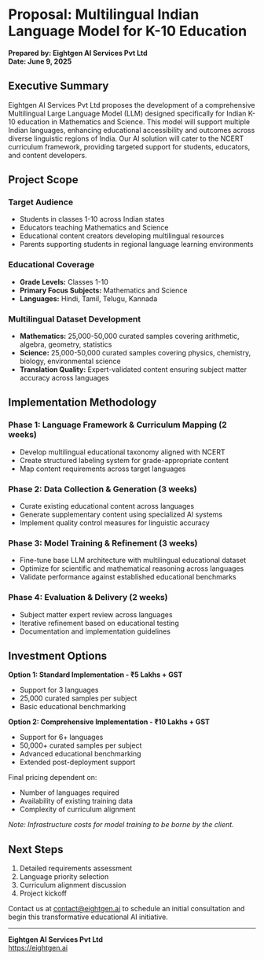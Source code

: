 # Proposal: Multilingual Indian Language Model for K-10 Education

**Prepared by: Eightgen AI Services Pvt Ltd**  
**Date: June 9, 2025**

## Executive Summary

Eightgen AI Services Pvt Ltd proposes the development of a comprehensive Multilingual Large Language Model (LLM) designed specifically for Indian K-10 education in Mathematics and Science. This model will support multiple Indian languages, enhancing educational accessibility and outcomes across diverse linguistic regions of India. Our AI solution will cater to the NCERT curriculum framework, providing targeted support for students, educators, and content developers.

## Project Scope

### Target Audience
- Students in classes 1-10 across Indian states
- Educators teaching Mathematics and Science
- Educational content creators developing multilingual resources
- Parents supporting students in regional language learning environments

### Educational Coverage
- **Grade Levels:** Classes 1-10
- **Primary Focus Subjects:** Mathematics and Science
- **Languages:** Hindi, Tamil, Telugu, Kannada

### Multilingual Dataset Development
- **Mathematics:** 25,000-50,000 curated samples covering arithmetic, algebra, geometry, statistics
- **Science:** 25,000-50,000 curated samples covering physics, chemistry, biology, environmental science
- **Translation Quality:** Expert-validated content ensuring subject matter accuracy across languages

## Implementation Methodology

### Phase 1: Language Framework & Curriculum Mapping (2 weeks)
- Develop multilingual educational taxonomy aligned with NCERT
- Create structured labeling system for grade-appropriate content
- Map content requirements across target languages

### Phase 2: Data Collection & Generation (3 weeks)
- Curate existing educational content across languages
- Generate supplementary content using specialized AI systems
- Implement quality control measures for linguistic accuracy

### Phase 3: Model Training & Refinement (3 weeks)
- Fine-tune base LLM architecture with multilingual educational dataset
- Optimize for scientific and mathematical reasoning across languages
- Validate performance against established educational benchmarks

### Phase 4: Evaluation & Delivery (2 weeks)
- Subject matter expert review across languages
- Iterative refinement based on educational testing
- Documentation and implementation guidelines

## Investment Options

**Option 1: Standard Implementation - ₹5 Lakhs + GST**
- Support for 3 languages
- 25,000 curated samples per subject
- Basic educational benchmarking

**Option 2: Comprehensive Implementation - ₹10 Lakhs + GST**
- Support for 6+ languages
- 50,000+ curated samples per subject
- Advanced educational benchmarking
- Extended post-deployment support

Final pricing dependent on:
- Number of languages required
- Availability of existing training data
- Complexity of curriculum alignment

*Note: Infrastructure costs for model training to be borne by the client.*

## Next Steps

1. Detailed requirements assessment
2. Language priority selection
3. Curriculum alignment discussion
4. Project kickoff

Contact us at contact@eightgen.ai to schedule an initial consultation and begin this transformative educational AI initiative.

---

**Eightgen AI Services Pvt Ltd**  
https://eightgen.ai
